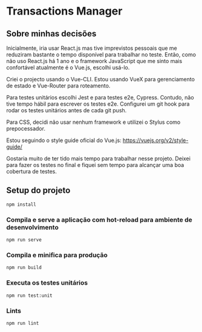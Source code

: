 # Transactions Manager

## Sobre minhas decisões

Inicialmente, iria usar React.js mas tive imprevistos pessoais que me reduziram bastante o tempo disponível para trabalhar no teste. Então, como não uso React.js  há 1 ano e o framework JavaScript que me sinto mais confortável atualmente é o Vue.js, escolhi usá-lo.

Criei o projecto usando o Vue-CLI. Estou usando VueX para gerenciamento de estado e Vue-Router para roteamento.

Para testes unitários escolhi Jest e para testes e2e, Cypress. Contudo, não tive tempo hábil para escrever os testes e2e. Configurei um git hook para rodar os testes unitários antes de cada git push.

Para CSS, decidi não usar nenhum framework e utilizei o Stylus como prepocessador.

Estou seguindo o style guide oficial do Vue.js: https://vuejs.org/v2/style-guide/

Gostaria muito de ter tido mais tempo para trabalhar nesse projeto. Deixei para fazer os testes no final e fiquei sem tempo para alcançar uma boa cobertura de testes.

## Setup do projeto
```
npm install
```

### Compila e serve a aplicação com hot-reload para ambiente de desenvolvimento
```
npm run serve
```

### Compila e minifica para produção
```
npm run build
```

### Executa os testes unitários
```
npm run test:unit
```

### Lints
```
npm run lint
```
